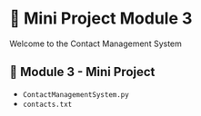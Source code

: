 # 🐍 Mini Project Module 3

Welcome to the Contact Management System

## 📂 Module 3 - Mini Project

- `ContactManagementSystem.py`
- `contacts.txt`